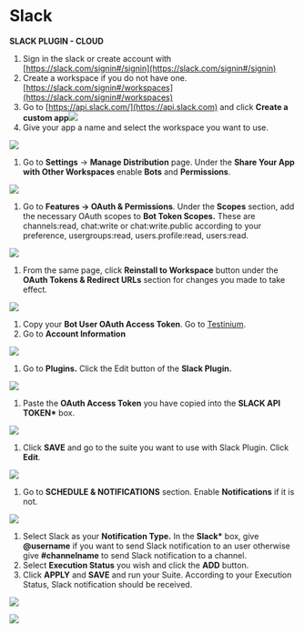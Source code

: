 # Slack

**SLACK PLUGIN - CLOUD**

1. Sign in the slack or create account with [https://slack.com/signin#/signin](https://slack.com/signin#/signin)
2. Create a workspace if you do not have one. [https://slack.com/signin#/workspaces](https://slack.com/signin#/workspaces)
3. Go to [https://api.slack.com/](https://api.slack.com) and click **Create a custom app**![](../../.gitbook/assets/2)
4. Give your app a name and select the workspace you want to use.

![](<../../.gitbook/assets/3 (3)>)

1. Go to **Settings** -> **Manage Distribution** page. Under the **Share Your App with Other Workspaces** enable **Bots** and **Permissions**.

![](<../../.gitbook/assets/4 (2)>)

1. Go to **Features -> OAuth & Permissions**. Under the **Scopes** section, add the necessary OAuth scopes to **Bot Token Scopes.** These are channels:read, chat:write or chat:write.public according to your preference, usergroups:read, users.profile:read, users:read.

![](../../.gitbook/assets/5)

1. From the same page, click **Reinstall to Workspace** button under the **OAuth Tokens & Redirect URLs** section for changes you made to take effect.

![](<../../.gitbook/assets/6 (2)>)

1. Copy your **Bot User OAuth Access Token**. Go to [Testinium](https://testinium.io).
2. Go to **Account Information**

![](<../../.gitbook/assets/7 (1)>)

1. Go to **Plugins.** Click the Edit button of the **Slack Plugin.**

![](<../../.gitbook/assets/8 (1)>)

1. Paste the **OAuth Access Token** you have copied into the **SLACK API TOKEN\*** box.

![](<../../.gitbook/assets/9 (2)>)

1. Click **SAVE** and go to the suite you want to use with Slack Plugin. Click **Edit**.

![](<../../.gitbook/assets/10 (2)>)

1. Go to **SCHEDULE & NOTIFICATIONS** section. Enable **Notifications** if it is not.

![](../../.gitbook/assets/11)

1. Select Slack as your **Notification Type.** In the **Slack\*** box, give **@username** if you want to send Slack notification to an user otherwise give **#channelname** to send Slack notification to a channel.
2. Select **Execution Status** you wish and click the **ADD** button.
3. Click **APPLY** and **SAVE** and run your Suite. According to your Execution Status, Slack notification should be received.

![](<../../.gitbook/assets/12 (1)>)

![](<../../.gitbook/assets/13 (1)>)
